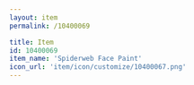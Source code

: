 ```yaml
---
layout: item
permalink: /10400069

title: Item
id: 10400069
item_name: 'Spiderweb Face Paint'
icon_url: 'item/icon/customize/10400067.png'
---
```

